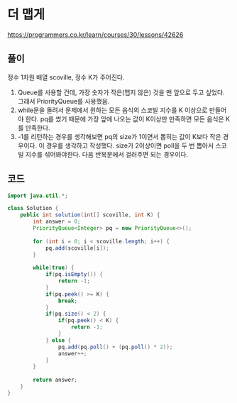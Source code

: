 # 더 맵게

https://programmers.co.kr/learn/courses/30/lessons/42626

## 풀이

정수 1차원 배열 scoville, 정수 K가 주어진다.

1. Queue를 사용할 건데, 가장 숫자가 작은(맵지 않은) 것을 맨 앞으로 두고 싶었다. 그래서 PriorityQueue를 사용했음.
2. while문을 돌려서 문제에서 원하는 모든 음식의 스코빌 지수를 K 이상으로 만들어야 한다. pq를 썼기 때문에 가장 앞에 나오는 값이 K이상만 만족하면 모든 음식은 K를 만족한다.
3. -1를 리턴하는 경우를 생각해보면 pq의 size가 1이면서 뽑히는 값이 K보다 작은 경우이다. 이 경우를 생각하고 작성했다. size가 2이상이면 poll을 두 번 뽑아서 스코빌 지수를 섞어봐야한다. 다음 반복문에서 걸러주면 되는 경우이다.

## 코드

```java
import java.util.*;

class Solution {
    public int solution(int[] scoville, int K) {
        int answer = 0;
        PriorityQueue<Integer> pq = new PriorityQueue<>();
        
        for (int i = 0; i < scoville.length; i++) {
			pq.add(scoville[i]);
		}
        
        while(true) {
        	if(pq.isEmpty()) {
        		return -1;
        	}
        	if(pq.peek() >= K) {
        		break;
        	}
        	if(pq.size() < 2) {
        		if(pq.peek() < K) {
        			return -1;
        		}
        	} else {
        		pq.add(pq.poll() + (pq.poll() * 2));
        		answer++;
        	}
        }
        
        return answer;
    }
}
```